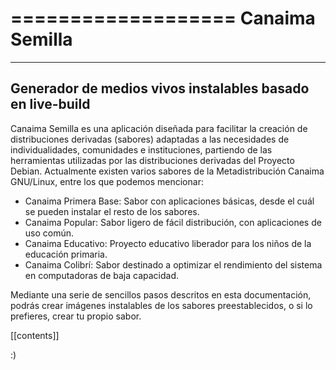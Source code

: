 ===================
**Canaima Semilla**
===================

----------------------------------------------------------
Generador de medios vivos instalables basado en live-build
----------------------------------------------------------

Canaima Semilla es una aplicación diseñada para facilitar la creación de distribuciones derivadas (sabores) adaptadas a las necesidades de individualidades, comunidades e instituciones, partiendo de las herramientas utilizadas por las distribuciones derivadas del Proyecto Debian. Actualmente existen varios sabores de la Metadistribución Canaima GNU/Linux, entre los que podemos mencionar:

+ Canaima Primera Base: Sabor con aplicaciones básicas, desde el cuál se pueden instalar el resto de los sabores.
+ Canaima Popular: Sabor ligero de fácil distribución, con aplicaciones de uso común.
+ Canaima Educativo: Proyecto educativo liberador para los niños de la educación primaria.
+ Canaima Colibrí: Sabor destinado a optimizar el rendimiento del sistema en computadoras de baja capacidad.

Mediante una serie de sencillos pasos descritos en esta documentación, podrás crear imágenes instalables de los sabores preestablecidos, o si lo prefieres, crear tu propio sabor.


[[contents]]


:)


